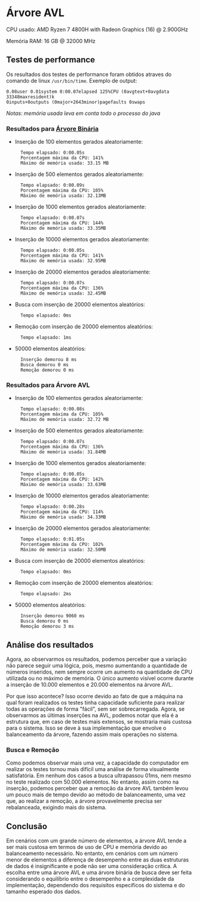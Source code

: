 # Árvore AVL

CPU usado: AMD Ryzen 7 4800H with Radeon Graphics (16) @ 2.900GHz

Memória RAM: 16 GB @ 32000 MHz

## Testes de performance

Os resultados dos testes de performance foram obtidos atraves do comando
de linux `/usr/bin/time`. Exemplo de output:

    0.08user 0.01system 0:00.07elapsed 125%CPU (0avgtext+0avgdata 33348maxresident)k
    0inputs+0outputs (0major+2643minor)pagefaults 0swaps

_Notas: memória usada leva em conta todo o processo do java_

### Resultados para [Árvore Binária](https://github.com/luizgdr/ArvoreBinariaBusca)

- Inserção de 100 elementos gerados aleatoriamente:

        Tempo elapsado: 0:00.05s
        Porcentagem máxima da CPU: 141%
        Máximo de memória usada: 33.15 MB

- Inserção de 500 elementos gerados aleatoriamente:

        Tempo elapsado: 0:00.09s
        Porcentagem máxima da CPU: 105%
        Máximo de memória usada: 32.13MB

- Inserção de 1000 elementos gerados aleatoriamente:

        Tempo elapsado: 0:00.07s
        Porcentagem máxima da CPU: 144%
        Máximo de memória usada: 33.35MB

- Inserção de 10000 elementos gerados aleatoriamente:

        Tempo elapsado: 0:00.05s
        Porcentagem máxima da CPU: 141%
        Máximo de memória usada: 32.95MB

- Inserção de 20000 elementos gerados aleatoriamente:

        Tempo elapsado: 0:00.07s
        Porcentagem máxima da CPU: 136%
        Máximo de memória usada: 32.45MB

- Busca com inserção de 20000 elementos aleatórios:

        Tempo elapsado: 0ms

- Remoção com inserção de 20000 elementos aleatórios:

        Tempo elapsado: 1ms

- 50000 elementos aleatórios:

        Inserção demorou 8 ms
        Busca demorou 0 ms
        Remoção demorou 0 ms

### Resultados para Árvore AVL

- Inserção de 100 elementos gerados aleatoriamente:

        Tempo elapsado: 0:00.08s
        Porcentagem máxima da CPU: 105%
        Máximo de memória usada: 32.72 MB

- Inserção de 500 elementos gerados aleatoriamente:

        Tempo elapsado: 0:00.07s
        Porcentagem máxima da CPU: 136%
        Máximo de memória usada: 31.84MB

- Inserção de 1000 elementos gerados aleatoriamente:

        Tempo elapsado: 0:00.05s
        Porcentagem máxima da CPU: 142%
        Máximo de memória usada: 33.63MB

- Inserção de 10000 elementos gerados aleatoriamente:

        Tempo elapsado: 0:00.28s
        Porcentagem máxima da CPU: 114%
        Máximo de memória usada: 34.33MB

- Inserção de 20000 elementos gerados aleatoriamente:

        Tempo elapsado: 0:01.05s
        Porcentagem máxima da CPU: 102%
        Máximo de memória usada: 32.50MB

- Busca com inserção de 20000 elementos aleatórios:

        Tempo elapsado: 0ms

- Remoção com inserção de 20000 elementos aleatórios:

        Tempo elapsado: 2ms

- 50000 elementos aleatórios:

        Inserção demorou 9060 ms
        Busca demorou 0 ms
        Remoção demorou 3 ms

## Análise dos resultados


Agora, ao observarmos os resultados, podemos perceber que a variação não
parece seguir uma lógica, pois, mesmo aumentando a quantidade de números
inseridos, nem sempre ocorre um aumento na quantidade de CPU utilizada ou no
máximo de memória. O único aumento visível ocorre durante a inserção de 10.000
elementos e 20.000 elementos na árvore AVL.

Por que isso acontece? Isso ocorre devido ao fato de que a máquina na qual
foram realizados os testes tinha capacidade suficiente para realizar todas as
operações de forma "fácil", sem ser sobrecarregada. Agora, se observarmos as
últimas inserções na AVL, podemos notar que ela é a estrutura que, em caso de
testes mais extensos, se mostraria mais custosa para o sistema. Isso se deve à
sua implementação que envolve o balanceamento da árvore, fazendo assim mais
operações no sistema.

### Busca e Remoção

Como podemos observar mais uma vez, a capacidade do computador em realizar os
testes tornou mais difícil uma análise de forma visualmente satisfatória. Em
nenhum dos casos a busca ultrapassou 01ms, nem mesmo no teste realizado com
50.000 elementos. No entanto, assim como na inserção, podemos perceber que a
remoção da árvore AVL também levou um pouco mais de tempo devido ao método de
balanceamento, uma vez que, ao realizar a remoção, a árvore provavelmente
precisa ser rebalanceada, exigindo mais do sistema.

## Conclusão

Em cenários com um grande número de elementos, a árvore AVL tende a ser mais
custosa em termos de uso de CPU e memória devido ao balanceamento necessário.
No entanto, em cenários com um número menor de elementos a diferença de
desempenho entre as duas estruturas de dados é insignificante e pode não ser
uma consideração crítica. A escolha entre uma árvore AVL e uma árvore binária
de busca deve ser feita considerando o equilíbrio entre o desempenho e a
complexidade da implementação, dependendo dos requisitos específicos do sistema
e do tamanho esperado dos dados.
